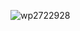 ![wp2722928](https://user-images.githubusercontent.com/102310653/160064100-beb5d704-2b92-4893-b453-12d80ceab7f5.jpg)
